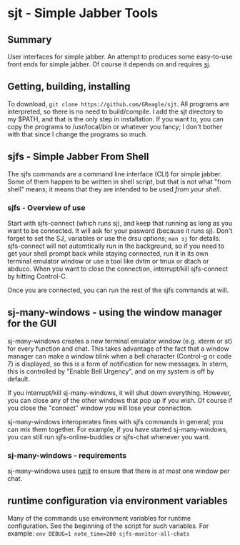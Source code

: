 # sjt - Simple Jabber Tools

## Summary

User interfaces for simple jabber.  An attempt to produces some easy-to-use
front ends for simple jabber.  Of course it depends on and requires
[sj](https://github.com/younix/sj).

## Getting, building, installing

To download, `git clone https://github.com/GReagle/sjt`.  All programs are
interpreted, so there is no need to build/compile.  I add the sjt directory
to my $PATH, and that is the only step in installation.  If you want to,
you can copy the programs to /usr/local/bin or whatever you fancy; I don't
bother with that since I change the programs so much.

## sjfs - Simple Jabber From Shell

The sjfs commands are a command line interface (CLI) for simple jabber.
Some of them happen to be written in shell script, but that is not what
"from shell" means; it means that they are intended to be used *from your
shell*.

### sjfs - Overview of use

Start with sjfs-connect (which runs sj), and keep that running as long as
you want to be connected.  It will ask for your pasword (because it runs
sj).  Don't forget to set the SJ_ variables or use the drsu options; `man
sj` for details.  sjfs-connect will not automtically run in the background,
so if you need to get your shell prompt back while staying connected, run
it in its own terminal emulator window or use a tool like dvtm or tmux or
dtach or abduco.  When you want to close the connection, interrupt/kill
sjfs-connect by hitting Control-C.

Once you are connected, you can run the rest of the sjfs commands at will.

## sj-many-windows - using the window manager for the GUI

sj-many-windows creates a new terminal emulator window (e.g. xterm or st)
for every function and chat.  This takes advantage of the fact that a
window manager can make a window blink when a bell character (Control-g or
code 7) is displayed, so this is a form of notification for new messages.
In xterm, this is controlled by "Enable Bell Urgency", and on my system is
off by default.

If you interrupt/kill sj-many-windows, it will shut down everything.
However, you can close any of the other windows that pop up if you wish.
Of course if you close the "connect" window you will lose your connection.

sj-many-windows interoperates fines with sjfs commands in general; you can
mix them together.  For example, if you have started sj-many-windows, you
can still run sjfs-online-buddies or sjfs-chat whenever you want.

### sj-many-windows - requirements

sj-many-windows uses [runit](http://smarden.org/runit/) to ensure that
there is at most one window per chat.

## runtime configuration via environment variables

Many of the commands use environment variables for runtime configuration.
See the beginning of the script for such variables.  For example: ````env
DEBUG=1 note_time=200 sjfs-monitor-all-chats````
